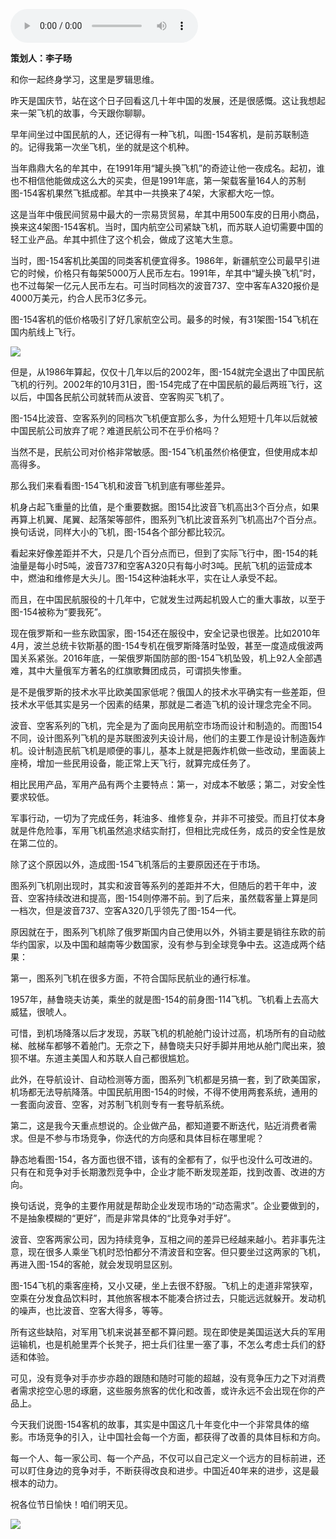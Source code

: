 <audio src="http://igetoss.cdn.igetget.com/mp3/201710/01/201710012249038766868550.mp3" controls="controls">您的浏览器不支持 audio 标签。</audio><p><b>策划人：李子旸</b></p><p>和你一起终身学习，这里是罗辑思维。</p><p>昨天是国庆节，站在这个日子回看这几十年中国的发展，还是很感慨。这让我想起来一架飞机的故事，今天跟你聊聊。</p><p>早年间坐过中国民航的人，还记得有一种飞机，叫图-154客机，是前苏联制造的。记得我第一次坐飞机，坐的就是这个机种。</p><p>当年鼎鼎大名的牟其中，在1991年用“罐头换飞机”的奇迹让他一夜成名。起初，谁也不相信他能做成这么大的买卖，但是1991年底，第一架载客量164人的苏制图-154客机果然飞抵成都。牟其中一共换来了4架，大家都大吃一惊。</p><p>这是当年中俄民间贸易中最大的一宗易货贸易，牟其中用500车皮的日用小商品，换来这4架图-154客机。当时，国内航空公司紧缺飞机，而苏联人迫切需要中国的轻工业产品。牟其中抓住了这个机会，做成了这笔大生意。</p><p>当时，图-154客机比美国的同类客机便宜得多。1986年，新疆航空公司最早引进它的时候，价格只有每架5000万人民币左右。1991年，牟其中“罐头换飞机”时，也不过每架一亿元人民币左右。可当时同档次的波音737、空中客车A320报价是4000万美元，约合人民币3亿多元。</p><p>图-154客机的低价格吸引了好几家航空公司。最多的时候，有31架图-154飞机在国内航线上飞行。</p><img src="https://piccdn.igetget.com/img/201710/01/201710012254334300156648.jpg" /><p>但是，从1986年算起，仅仅十几年以后的2002年，图-154就完全退出了中国民航飞机的行列。2002年的10月31日，图-154完成了在中国民航的最后两班飞行，这以后，中国各民航公司就转而从波音、空客购买飞机了。</p><p>图-154比波音、空客系列的同档次飞机便宜那么多，为什么短短十几年以后就被中国民航公司放弃了呢？难道民航公司不在乎价格吗？</p><p>当然不是，民航公司对价格非常敏感。图-154飞机虽然价格便宜，但使用成本却高得多。</p><p>那么我们来看看图-154飞机和波音飞机到底有哪些差异。</p><p>机身占起飞重量的比值，是个重要数据。图154比波音飞机高出3个百分点，如果再算上机翼、尾翼、起落架等部件，图系列飞机比波音系列飞机高出7个百分点。换句话说，同样大小的飞机，图-154各个部分都比较沉。</p><p>看起来好像差距并不大，只是几个百分点而已，但到了实际飞行中，图-154的耗油量是每小时5吨，波音737和空客A320只有每小时3吨。民航飞机的运营成本中，燃油和维修是大头儿。图-154这种油耗水平，实在让人承受不起。</p><p>而且，在中国民航服役的十几年中，它就发生过两起机毁人亡的重大事故，以至于图-154被称为“要我死”。</p><p>现在俄罗斯和一些东欧国家，图-154还在服役中，安全记录也很差。比如2010年4月，波兰总统卡钦斯基的图-154专机在俄罗斯降落时坠毁，甚至一度造成俄波两国关系紧张。2016年底，一架俄罗斯国防部的图-154飞机坠毁，机上92人全部遇难，其中大量俄军方著名的红旗歌舞团成员，可谓损失惨重。</p><p>是不是俄罗斯的技术水平比欧美国家低呢？俄国人的技术水平确实有一些差距，但技术水平低其实是另一个因素的结果，那就是二者造飞机的设计理念完全不同。</p><p>波音、空客系列的飞机，完全是为了面向民用航空市场而设计和制造的。而图154不同，设计图系列飞机的是苏联图波列夫设计局，他们的主要工作是设计制造轰炸机。设计制造民航飞机是顺便的事儿，基本上就是把轰炸机做一些改动，里面装上座椅，增加一些民用设备，能正常上天飞行，就算完成任务了。</p><p>相比民用产品，军用产品有两个主要特点：第一，对成本不敏感；第二，对安全性要求较低。</p><p>军事行动，一切为了完成任务，耗油多、维修复杂，并非不可接受。而且打仗本身就是件危险事，军用飞机虽然追求结实耐打，但相比完成任务，成员的安全性是放在第二位的。</p><p>除了这个原因以外，造成图-154飞机落后的主要原因还在于市场。</p><p>图系列飞机刚出现时，其实和波音等系列的差距并不大，但随后的若干年中，波音、空客持续改进和提高，图-154则停滞不前。到了后来，虽然载客量上算是同一档次，但是波音737、空客A320几乎领先了图-154一代。</p><p>原因就在于，图系列飞机除了俄罗斯国内自己使用以外，外销主要是销往东欧的前华约国家，以及中国和越南等少数国家，没有参与到全球竞争中去。这造成两个结果：</p><p>第一，图系列飞机在很多方面，不符合国际民航业的通行标准。</p><p>1957年，赫鲁晓夫访美，乘坐的就是图-154的前身图-114飞机。飞机看上去高大威猛，很唬人。</p><p>可惜，到机场降落以后才发现，苏联飞机的机舱舱门设计过高，机场所有的自动舷梯、舷梯车都够不着舱门。无奈之下，赫鲁晓夫只好手脚并用地从舱门爬出来，狼狈不堪。东道主美国人和苏联人自己都很尴尬。</p><p>此外，在导航设计、自动检测等方面，图系列飞机都是另搞一套，到了欧美国家，机场都无法导航降落。中国民航用图-154的时候，不得不使用两套系统，通用的一套面向波音、空客，对苏制飞机则专有一套导航系统。</p><p>第二，这是我今天重点想说的。企业做产品，都知道要不断迭代，贴近消费者需求。但是不参与市场竞争，你迭代的方向感和具体目标在哪里呢？</p><p>静态地看图-154，各方面也很不错，该有的全都有了，似乎也没什么可改进的。只有在和竞争对手长期激烈竞争中，企业才能不断发现差距，找到改善、改进的方向。</p><p>换句话说，竞争的主要作用就是帮助企业发现市场的“动态需求”。企业要做到的，不是抽象模糊的“更好”，而是非常具体的“比竞争对手好”。</p><p>波音、空客两家公司，因为持续竞争，互相之间的差异已经越来越小。若非事先注意，现在很多人乘坐飞机时恐怕都分不清波音和空客。但只要坐过这两家的飞机，再进入图-154的客舱，就会发现明显区别。</p><p>图-154飞机的乘客座椅，又小又硬，坐上去很不舒服。飞机上的走道非常狭窄，空乘在分发食品饮料时，其他旅客根本不能凑合挤过去，只能远远就躲开。发动机的噪声，也比波音、空客大得多，等等。</p><p>所有这些缺陷，对军用飞机来说甚至都不算问题。现在即使是美国运送大兵的军用运输机，也是机舱里弄个长凳子，把士兵们往里一塞了事，不怎么考虑士兵们的舒适和体验。</p><p>可见，没有竞争对手亦步亦趋的跟随和随时可能的超越，没有竞争压力之下对消费者需求挖空心思的琢磨，这些服务旅客的优化和改善，或许永远不会出现在你的产品上。</p><p>今天我们说图-154客机的故事，其实是中国这几十年变化中一个非常具体的缩影。市场竞争的引入，让中国社会每一个方面，都获得了改善的具体目标和方向。</p><p>每一个人、每一家公司、每一个产品，不仅可以自己定义一个远方的目标前进，还可以盯住身边的竞争对手，不断获得改良和进步。中国近40年来的进步，这是最根本的动力。</p><p>祝各位节日愉快！咱们明天见。</p><img src="https://piccdn.igetget.com/img/201710/01/201710012320504052185791.jpg" />